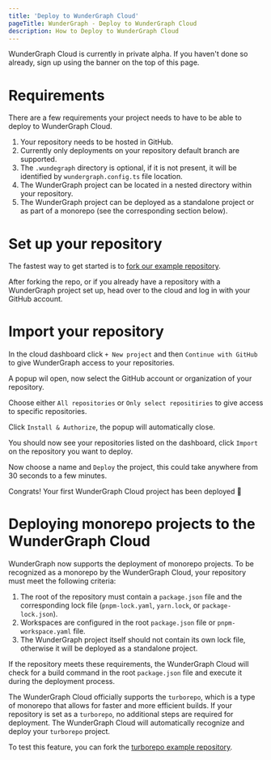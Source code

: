 ```yaml
---
title: 'Deploy to WunderGraph Cloud'
pageTitle: WunderGraph - Deploy to WunderGraph Cloud
description: How to Deploy to WunderGraph Cloud
---
```


WunderGraph Cloud is currently in private alpha. If you haven't done so already, sign up using the banner on the top of this page.

# Requirements

There are a few requirements your project needs to have to be able to deploy to WunderGraph Cloud.

1. Your repository needs to be hosted in GitHub.
2. Currently only deployments on your repository default branch are supported.
3. The `.wundegraph` directory is optional, if it is not present, it will be identified by `wundergraph.config.ts` file location.
4. The WunderGraph project can be located in a nested directory within your repository.
5. The WunderGraph project can be deployed as a standalone project or as part of a monorepo (see the corresponding section below).

# Set up your repository

The fastest way to get started is to [fork our example repository](https://github.com/wundergraph/cloud-starter/fork).

After forking the repo, or if you already have a repository with a WunderGraph project set up,
head over to the cloud and log in with your GitHub account.

# Import your repository

In the cloud dashboard click `+ New project` and then `Continue with GitHub` to give WunderGraph access to your repositories.

A popup wil open, now select the GitHub account or organization of your repository.

Choose either `All repositories` or `Only select repositiries` to give access to specific repositories.

Click `Install & Authorize`, the popup will automatically close.

You should now see your repositories listed on the dashboard, click `Import` on the repository you want to deploy.

Now choose a name and `Deploy` the project, this could take anywhere from 30 seconds to a few minutes.

Congrats! Your first WunderGraph Cloud project has been deployed 🥳

# Deploying monorepo projects to the WunderGraph Cloud

WunderGraph now supports the deployment of monorepo projects. To be recognized as a monorepo by the WunderGraph Cloud,
your repository must meet the following criteria:

1. The root of the repository must contain a `package.json` file and the corresponding lock file (`pnpm-lock.yaml`, `yarn.lock`, or `package-lock.json`).
2. Workspaces are configured in the root `package.json` file or `pnpm-workspace.yaml` file.
3. The WunderGraph project itself should not contain its own lock file, otherwise it will be deployed as a standalone project.

If the repository meets these requirements, the WunderGraph Cloud will check for a build command in the root `package.json` file
and execute it during the deployment process.

The WunderGraph Cloud officially supports the `turborepo`, which is a type of monorepo that allows for faster and more efficient builds.
If your repository is set as a `turborepo`, no additional steps are required for deployment.
The WunderGraph Cloud will automatically recognize and deploy your `turborepo` project.

To test this feature, you can fork the [turborepo example repository](https://github.com/wundergraph/turbo-wunder-svelte/fork).

